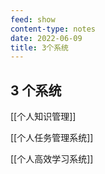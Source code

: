 ```yaml
---
feed: show
content-type: notes
date: 2022-06-09
title: 3个系统
---
```


## 3 个系统

[[个人知识管理]]

[[个人任务管理系统]]

[[个人高效学习系统]]
